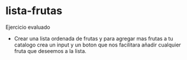 # lista-frutas
Ejercicio evaluado
- Crear una lista ordenada de frutas y para agregar mas frutas a tu catalogo crea un input y un boton que nos facilitara añadir cualquier fruta que deseemos a la lista.